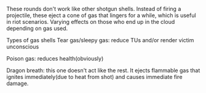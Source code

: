 These rounds don't work like other shotgun shells. Instead of firing a
projectile, these eject a cone of gas that lingers for a while, which is
useful in riot scenarios. Varying effects on those who end up in the
cloud depending on gas used.

Types of gas shells Tear gas/sleepy gas: reduce TUs and/or render victim
unconscious

Poison gas: reduces health(obviously)

Dragon breath: this one doesn't act like the rest. It ejects flammable
gas that ignites immediately(due to heat from shot) and causes immediate
fire damage.